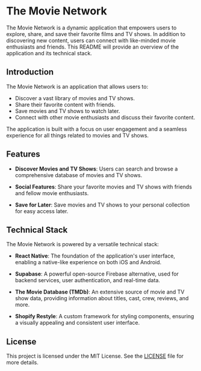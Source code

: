 # The Movie Network

The Movie Network is a dynamic application that empowers users to explore, share, and save their favorite films and TV shows. In addition to discovering new content, users can connect with like-minded movie enthusiasts and friends. This README will provide an overview of the application and its technical stack.

## Introduction

The Movie Network is an application that allows users to:

- Discover a vast library of movies and TV shows.
- Share their favorite content with friends.
- Save movies and TV shows to watch later.
- Connect with other movie enthusiasts and discuss their favorite content.

The application is built with a focus on user engagement and a seamless experience for all things related to movies and TV shows.

## Features

- **Discover Movies and TV Shows**: Users can search and browse a comprehensive database of movies and TV shows.

- **Social Features**: Share your favorite movies and TV shows with friends and fellow movie enthusiasts.

- **Save for Later**: Save movies and TV shows to your personal collection for easy access later.

## Technical Stack

The Movie Network is powered by a versatile technical stack:

- **React Native**: The foundation of the application's user interface, enabling a native-like experience on both iOS and Android.

- **Supabase**: A powerful open-source Firebase alternative, used for backend services, user authentication, and real-time data.

- **The Movie Database (TMDb)**: An extensive source of movie and TV show data, providing information about titles, cast, crew, reviews, and more.

- **Shopify Restyle**: A custom framework for styling components, ensuring a visually appealing and consistent user interface.

## License

This project is licensed under the MIT License. See the [LICENSE](LICENSE) file for more details.
